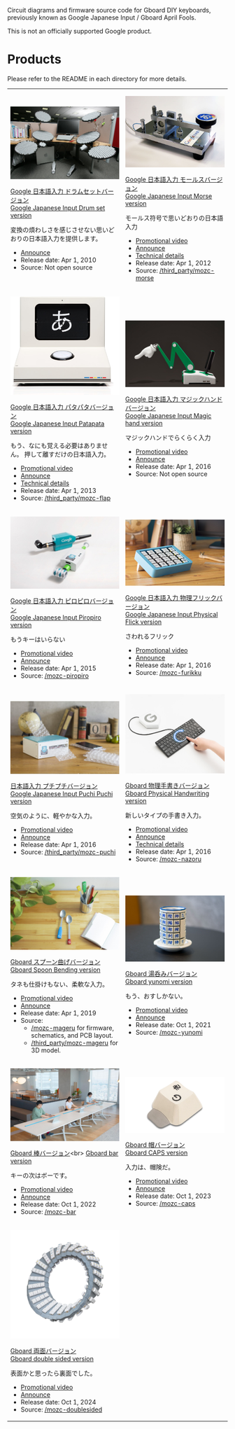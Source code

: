 Circuit diagrams and firmware source code for Gboard DIY keyboards, previously
known as Google Japanese Input / Gboard April Fools.

This is not an officially supported Google product.

# Products

Please refer to the README in each directory for more details.

<table>
<tr>
<td>

![drumset](./images/drumset.jpg)

[Google 日本語入力 ドラムセットバージョン](https://archive.google/drumsetkeyboard/)<br>
[Google Japanese Input Drum set version](https://archive.google/drumsetkeyboard/)

変換の煩わしさを感じさせない思いどおりの日本語入力を提供します。

- [Announce](https://blog.google/intl/ja-jp/products/android-chrome-play/2010_04_google/)
- Release date: Apr 1, 2010
- Source: Not open source

</td>
<td>

![morse](./images/morse.jpg)

[Google 日本語入力 モールスバージョン](http://www.google.co.jp/ime/-.-.html)<br>
[Google Japanese Input Morse version](http://www.google.co.jp/ime/-.-.html)

モールス符号で思いどおりの日本語入力

- [Promotional video](https://www.youtube.com/watch?v=u5AYb778pwA)
- [Announce](https://japan.googleblog.com/2012/04/google.html)
- [Technical details](http://googledevjp.blogspot.jp/2012/06/google.html)
- Release date: Apr 1, 2012
- Source: [/third_party/mozc-morse](./third_party/mozc-morse)

</td>
</tr>
<tr>
<td>

![flap](./images/flap.jpg)

[Google 日本語入力 パタパタバージョン](http://www.google.co.jp/ime/patapata/)<br>
[Google Japanese Input Patapata version](http://www.google.co.jp/ime/patapata/)

もう、なにも覚える必要はありません。
押して離すだけの日本語入力。

- [Promotional video](https://www.youtube.com/watch?v=HzUDAaYMNsA)
- [Announce](https://japan.googleblog.com/2013/04/google-patapata.html)
- [Technical details](http://googledevjp.blogspot.jp/2013/10/google.html)
- Release date: Apr 1, 2013
- Source: [/third_party/mozc-flap](./third_party/mozc-flap)

</td>
<td>

![magichand](./images/magichand.jpg)

[Google 日本語入力 マジックハンドバージョン](https://archive.google/ime/m9/)<br>
[Google Japanese Input Magic hand version](https://archive.google/ime/m9/)

マジックハンドでらくらく入力

- [Promotional video](https://www.youtube.com/watch?v=0u1zoaJYAmw)
- [Announce](https://blog.google/intl/ja-jp/products/android-chrome-play/2014_04_m9/)
- Release date: Apr 1, 2016
- Source: Not open source

</td>
</tr>
<tr>
<td>

![piropiro](./images/piropiro.jpg)

[Google 日本語入力 ピロピロバージョン](https://www.google.co.jp/ime/___o/)<br>
[Google Japanese Input Piropiro version](https://www.google.co.jp/ime/___o/)

もうキーはいらない

- [Promotional video](https://www.youtube.com/watch?v=gAgOnQqyDz0)
- [Announce](https://japan.googleblog.com/2015/04/piropiro.html)
- Release date: Apr 1, 2015
- Source: [/mozc-piropiro](./mozc-piropiro)

</td>
<td>

![furikku](./images/furikku.jpg)

[Google 日本語入力 物理フリックバージョン](https://www.google.co.jp/ime/furikku/)<br>
[Google Japanese Input Physical Flick version](https://www.google.co.jp/ime/furikku/)

さわれるフリック

- [Promotional video](https://www.youtube.com/watch?v=5LI1PysAlkU)
- [Announce](https://japan.googleblog.com/2016/04/furikku.html)
- Release date: Apr 1, 2016
- Source: [/mozc-furikku](./mozc-furikku)

</td>
</tr>
<tr>
<td>

![puchipuchi](./images/puchipuchi.jpg)

[日本語入力 プチプチバージョン](https://landing.google.co.jp/ime/ooooo/)<br>
[Google Japanese Input Puchi Puchi version](https://landing.google.co.jp/ime/ooooo/)

空気のように、軽やかな入力。

- [Promotional video](https://www.youtube.com/watch?v=RkJZDvHMyTA)
- [Announce](https://japan.googleblog.com/2017/04/ooooo.html)
- Release date: Apr 1, 2016
- Source: [/third_party/mozc-puchi](./third_party/mozc-puchi)

</td>
<td>

![nazoru](./images/nazoru.jpg)

[Gboard 物理手書きバージョン](https://landing.google.co.jp/tegaki/)<br>
[Gboard Physical Handwriting version](https://landing.google.co.jp/tegaki/)

新しいタイプの手書き入力。

- [Promotional video](https://www.youtube.com/watch?v=guJnFY1R4I0)
- [Announce](https://japan.googleblog.com/2018/04/tegaki.html)
- [Technical details](https://developers-jp.googleblog.com/2018/04/tegaki.html)
- Release date: Apr 1, 2016
- Source: [/mozc-nazoru](./mozc-nazoru)

</td>
</tr>
<tr>
<td>

![mageru](./images/mageru.jpg)

[Gboard スプーン曲げバージョン](https://landing.google.co.jp/---o/)<br>
[Gboard Spoon Bending version](https://landing.google.co.jp/---o/)

タネも仕掛けもない、柔軟な入力。

- [Promotional video](https://www.youtube.com/watch?v=DeJY5d14qKs)
- [Announce](https://japan.googleblog.com/2019/04/mageru.html)
- Release date: Apr 1, 2019
- Source:
  - [/mozc-mageru](./mozc-mageru) for firmware, schematics, and PCB layout.
  - [/third_party/mozc-mageru](./third_party/mozc-mageru) for 3D model.

</td>
<td>

![yunomi](./images/yunomi.jpg)

[Gboard 湯呑みバージョン](https://g.co/yunomi/)<br>
[Gboard yunomi version](https://g.co/yunomi/)

もう、おすしかない。

- [Promotional video](https://www.youtube.com/watch?v=20pC05yisRM)
- [Announce](https://japan.googleblog.com/2021/10/gboard.html)
- Release date: Oct 1, 2021
- Source: [/mozc-yunomi](./mozc-yunomi)

</td>
</tr>
<tr>
<td>

![bar](./images/bar.jpg)

[Gboard 棒バージョン](https://g.co/____)<br>
[Gboard bar version](https://g.co/____)

キーの次はボーです。

- [Promotional video](https://www.youtube.com/watch?v=9G3DWHf1xX0)
- [Announce](https://japan.googleblog.com/2022/10/gboard-2022.html)
- Release date: Oct 1, 2022
- Source: [/mozc-bar](./mozc-bar)

</td>
<td>

![caps](./images/caps.webp)

[Gboard 帽バージョン](https://g.co/CAPS)<br>
[Gboard CAPS version](https://g.co/CAPS)

入力は、帽険だ。

- [Promotional video](https://www.youtube.com/watch?v=6vib77CUxNM)
- [Announce](https://japan.googleblog.com/2023/10/caps.html)
- Release date: Oct 1, 2023
- Source: [/mozc-caps](./mozc-caps)

</td>
</tr>
<tr>
<td>

![double sided](./images/doublesided.webp)

[Gboard 両面バージョン](https://g.co/double-sided)<br>
[Gboard double sided version](https://g.co/double-sided)

表面かと思ったら裏面でした。

- [Promotional video](https://www.youtube.com/watch?v=EHqPrHTN1dU)
- [Announce](https://blog.google/intl/ja-jp/products/android-chrome-play/gboard-2024)
- Release date: Oct 1, 2024
- Source: [/mozc-doublesided](./mozc-doublesided)

</td>
<td>

</td>
</tr>
</table>
